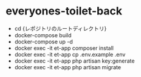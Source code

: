 # everyones-toilet-back

- cd {レポジトリのルートディレクトリ}
- docker-compose build
- docker-compose up -d
- docker exec -it et-app composer install
- docker exec -it et-app cp .env.example .env
- docker exec -it et-app php artisan key:generate
- docker exec -it et-app php artisan migrate